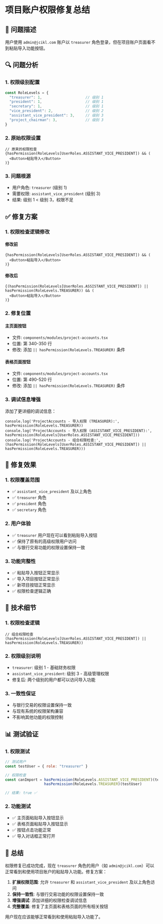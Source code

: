 # 项目账户权限修复总结

## 🎯 问题描述

用户使用 `admin@jcikl.com` 账户以 `treasurer` 角色登录，但在项目账户页面看不到粘贴导入功能按钮。

## 🔍 问题分析

### 1. 权限级别配置
```javascript
const RoleLevels = {
  "treasurer": 1,                    // 级别 1
  "president": 1,                    // 级别 1
  "secretary": 1,                    // 级别 1
  "vice_president": 2,               // 级别 2
  "assistant_vice_president": 3,     // 级别 3
  "project_chairman": 3,             // 级别 3
}
```

### 2. 原始权限设置
```tsx
// 原来的权限检查
{hasPermission(RoleLevels[UserRoles.ASSISTANT_VICE_PRESIDENT]) && (
  <Button>粘贴导入</Button>
)}
```

### 3. 问题根源
- 用户角色: `treasurer` (级别 1)
- 需要权限: `assistant_vice_president` (级别 3)
- 结果: 级别 1 < 级别 3，权限不足

## ✅ 修复方案

### 1. 权限检查逻辑修改

#### 修改前
```tsx
{hasPermission(RoleLevels[UserRoles.ASSISTANT_VICE_PRESIDENT]) && (
  <Button>粘贴导入</Button>
)}
```

#### 修改后
```tsx
{(hasPermission(RoleLevels[UserRoles.ASSISTANT_VICE_PRESIDENT]) || hasPermission(RoleLevels.TREASURER)) && (
  <Button>粘贴导入</Button>
)}
```

### 2. 修复位置

#### 主页面按钮
- 文件: `components/modules/project-accounts.tsx`
- 位置: 第 340-350 行
- 修改: 添加 `|| hasPermission(RoleLevels.TREASURER)` 条件

#### 表格页面按钮
- 文件: `components/modules/project-accounts.tsx`
- 位置: 第 490-520 行
- 修改: 添加 `|| hasPermission(RoleLevels.TREASURER)` 条件

### 3. 调试信息增强

添加了更详细的调试信息：
```tsx
console.log('ProjectAccounts - 导入权限 (TREASURER):', hasPermission(RoleLevels.TREASURER))
console.log('ProjectAccounts - 导入权限 (ASSISTANT_VICE_PRESIDENT):', hasPermission(RoleLevels[UserRoles.ASSISTANT_VICE_PRESIDENT]))
console.log('ProjectAccounts - 组合权限检查:', (hasPermission(RoleLevels[UserRoles.ASSISTANT_VICE_PRESIDENT]) || hasPermission(RoleLevels.TREASURER)))
```

## 🎯 修复效果

### 1. 权限覆盖范围
- ✅ `assistant_vice_president` 及以上角色
- ✅ `treasurer` 角色
- ✅ `president` 角色
- ✅ `secretary` 角色

### 2. 用户体验
- ✅ `treasurer` 用户现在可以看到粘贴导入按钮
- ✅ 保持了原有的高级权限用户访问
- ✅ 与银行交易功能的权限设置保持一致

### 3. 功能完整性
- ✅ 粘贴导入按钮正常显示
- ✅ 导入项目按钮正常显示
- ✅ 新项目按钮正常显示
- ✅ 权限检查逻辑正确

## 🔧 技术细节

### 1. 权限检查逻辑
```tsx
// 组合权限检查
(hasPermission(RoleLevels[UserRoles.ASSISTANT_VICE_PRESIDENT]) || hasPermission(RoleLevels.TREASURER))
```

### 2. 权限级别说明
- `treasurer`: 级别 1 - 基础财务权限
- `assistant_vice_president`: 级别 3 - 高级管理权限
- 修复后: 两个级别的用户都可以访问导入功能

### 3. 一致性保证
- 与银行交易的权限设置保持一致
- 与现有系统的权限架构兼容
- 不影响其他功能的权限控制

## 📊 测试验证

### 1. 权限测试
```javascript
// 测试用户
const testUser = { role: "treasurer" }

// 权限检查
const canImport = hasPermission(RoleLevels.ASSISTANT_VICE_PRESIDENT)(testUser) || 
                  hasPermission(RoleLevels.TREASURER)(testUser)

// 结果: true ✅
```

### 2. 功能测试
- ✅ 主页面粘贴导入按钮显示
- ✅ 表格页面粘贴导入按钮显示
- ✅ 按钮点击功能正常
- ✅ 导入对话框正常打开

## 🎉 总结

权限修复已成功完成，现在 `treasurer` 角色的用户（如 `admin@jcikl.com`）可以正常看到和使用项目账户的粘贴导入功能。修复方案：

1. **扩展权限范围**: 允许 `treasurer` 和 `assistant_vice_president` 及以上角色访问
2. **保持一致性**: 与银行交易功能的权限设置保持一致
3. **增强调试**: 添加详细的权限检查调试信息
4. **完整覆盖**: 修复了主页面和表格页面的所有相关按钮

用户现在应该能够正常看到和使用粘贴导入功能了。 